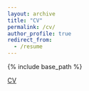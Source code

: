 ```yaml
---
layout: archive
title: "CV"
permalink: /cv/
author_profile: true
redirect_from:
  - /resume
---
```


{% include base_path %}

[CV](/files/CV_SHIGA.pdf)
